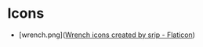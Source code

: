 
# Icons

* [wrench.png](<a href="https://www.flaticon.com/free-icons/wrench" title="wrench icons">Wrench icons created by srip - Flaticon</a>)
